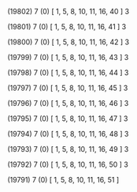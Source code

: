 (19802) 7 (0) [ 1, 5, 8, 10, 11, 16, 40 ] 3 


(19801) 7 (0) [ 1, 5, 8, 10, 11, 16, 41 ] 3 


(19800) 7 (0) [ 1, 5, 8, 10, 11, 16, 42 ] 3 


(19799) 7 (0) [ 1, 5, 8, 10, 11, 16, 43 ] 3 


(19798) 7 (0) [ 1, 5, 8, 10, 11, 16, 44 ] 3 


(19797) 7 (0) [ 1, 5, 8, 10, 11, 16, 45 ] 3 


(19796) 7 (0) [ 1, 5, 8, 10, 11, 16, 46 ] 3 


(19795) 7 (0) [ 1, 5, 8, 10, 11, 16, 47 ] 3 


(19794) 7 (0) [ 1, 5, 8, 10, 11, 16, 48 ] 3 


(19793) 7 (0) [ 1, 5, 8, 10, 11, 16, 49 ] 3 


(19792) 7 (0) [ 1, 5, 8, 10, 11, 16, 50 ] 3 


(19791) 7 (0) [ 1, 5, 8, 10, 11, 16, 51 ]  

